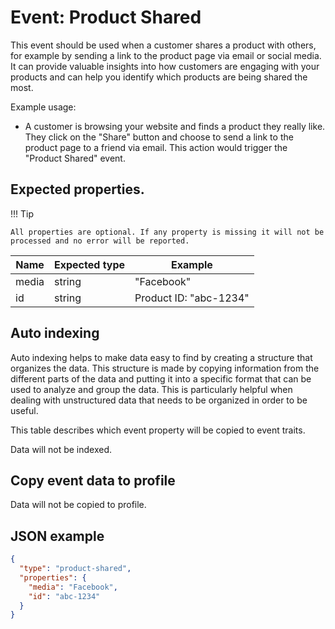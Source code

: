 # Event: Product Shared

This event should be used when a customer shares a product with others, for example by sending a link to the product
page via email or social media. It can provide valuable insights into how customers are engaging with your products and
can help you identify which products are being shared the most.

Example usage:

* A customer is browsing your website and finds a product they really like. They click on the "Share" button and choose
  to send a link to the product page to a friend via email. This action would trigger the "Product Shared" event.

## Expected properties.

!!! Tip 

    All properties are optional. If any property is missing it will not be processed and no error will be reported.

| Name   | Expected type   | Example                                              |
|--------|-----------------|------------------------------------------------------|
| media  | string          | "Facebook" |
| id     | string          | Product ID: "abc-1234"    |

## Auto indexing

Auto indexing helps to make data easy to find by creating a structure that organizes the data. This structure is made by
copying information from the different parts of the data and putting it into a specific format that can be used to
analyze and group the data. This is particularly helpful when dealing with unstructured data that needs to be organized
in order to be useful.

This table describes which event property will be copied to event traits.

Data will not be indexed.

## Copy event data to profile

Data will not be copied to profile.

## JSON example

```json
{
  "type": "product-shared",
  "properties": {
    "media": "Facebook",
    "id": "abc-1234"
  }
}

```
    